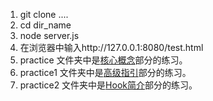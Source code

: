 1. git clone ....
2. cd dir_name
3. node server.js
4. 在浏览器中输入http://127.0.0.1:8080/test.html
5. practice 文件夹中是[核心概念](https://react.docschina.org/docs/hello-world.html)部分的练习。
6. practice1 文件夹中是[高级指引](https://react.docschina.org/docs/accessibility.html)部分的练习。
7. practice2 文件夹中是[Hook简介](https://react.docschina.org/docs/hooks-intro.html)部分的练习。
